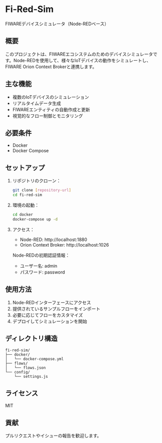 # Fi-Red-Sim

FIWAREデバイスシミュレータ（Node-REDベース）

## 概要

このプロジェクトは、FIWAREエコシステムのためのデバイスシミュレータです。Node-REDを使用して、様々なIoTデバイスの動作をシミュレートし、FIWARE Orion Context Brokerと連携します。

## 主な機能

- 複数のIoTデバイスのシミュレーション
- リアルタイムデータ生成
- FIWAREエンティティの自動作成と更新
- 視覚的なフロー制御とモニタリング

## 必要条件

- Docker
- Docker Compose

## セットアップ

1. リポジトリのクローン：
   ```bash
   git clone [repository-url]
   cd fi-red-sim
   ```

2. 環境の起動：
   ```bash
   cd docker
   docker-compose up -d
   ```

3. アクセス：
   - Node-RED: http://localhost:1880
   - Orion Context Broker: http://localhost:1026
   
   Node-REDの初期認証情報：
   - ユーザー名: admin
   - パスワード: password

## 使用方法

1. Node-REDインターフェースにアクセス
2. 提供されているサンプルフローをインポート
3. 必要に応じてフローをカスタマイズ
4. デプロイしてシミュレーションを開始

## ディレクトリ構造

```
fi-red-sim/
├── docker/
│   └── docker-compose.yml
├── flows/
│   └── flows.json
└── config/
    └── settings.js
```

## ライセンス

MIT

## 貢献

プルリクエストやイシューの報告を歓迎します。
